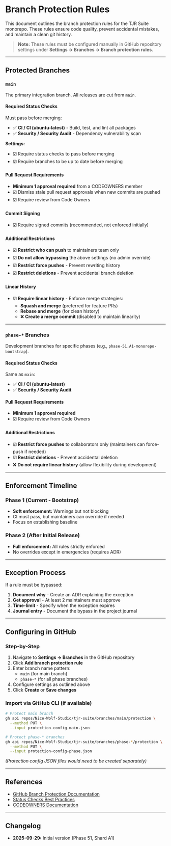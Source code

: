 # Branch Protection Rules

This document outlines the branch protection rules for the TJR Suite monorepo. These rules ensure code quality, prevent accidental mistakes, and maintain a clean git history.

> **Note:** These rules must be configured manually in GitHub repository settings under **Settings → Branches → Branch protection rules**.

---

## Protected Branches

### `main`

The primary integration branch. All releases are cut from `main`.

#### Required Status Checks

Must pass before merging:

- ✅ **CI / CI (ubuntu-latest)** - Build, test, and lint all packages
- ✅ **Security / Security Audit** - Dependency vulnerability scan

**Settings:**

- ☑️ Require status checks to pass before merging
- ☑️ Require branches to be up to date before merging

#### Pull Request Requirements

- **Minimum 1 approval required** from a CODEOWNERS member
- ☑️ Dismiss stale pull request approvals when new commits are pushed
- ☑️ Require review from Code Owners

#### Commit Signing

- ☑️ Require signed commits (recommended, not enforced initially)

#### Additional Restrictions

- ☑️ **Restrict who can push** to maintainers team only
- ☑️ **Do not allow bypassing** the above settings (no admin override)
- ☑️ **Restrict force pushes** - Prevent rewriting history
- ☑️ **Restrict deletions** - Prevent accidental branch deletion

#### Linear History

- ☑️ **Require linear history** - Enforce merge strategies:
  - **Squash and merge** (preferred for feature PRs)
  - **Rebase and merge** (for clean history)
  - ❌ **Create a merge commit** (disabled to maintain linearity)

---

### `phase-*` Branches

Development branches for specific phases (e.g., `phase-51.A1-monorepo-bootstrap`).

#### Required Status Checks

Same as `main`:

- ✅ **CI / CI (ubuntu-latest)**
- ✅ **Security / Security Audit**

#### Pull Request Requirements

- **Minimum 1 approval required**
- ☑️ Require review from Code Owners

#### Additional Restrictions

- ☑️ **Restrict force pushes** to collaborators only (maintainers can force-push if needed)
- ☑️ **Restrict deletions** - Prevent accidental deletion
- ❌ **Do not require linear history** (allow flexibility during development)

---

## Enforcement Timeline

### Phase 1 (Current - Bootstrap)

- **Soft enforcement:** Warnings but not blocking
- CI must pass, but maintainers can override if needed
- Focus on establishing baseline

### Phase 2 (After Initial Release)

- **Full enforcement:** All rules strictly enforced
- No overrides except in emergencies (requires ADR)

---

## Exception Process

If a rule must be bypassed:

1. **Document why** - Create an ADR explaining the exception
2. **Get approval** - At least 2 maintainers must approve
3. **Time-limit** - Specify when the exception expires
4. **Journal entry** - Document the bypass in the project journal

---

## Configuring in GitHub

### Step-by-Step

1. Navigate to **Settings → Branches** in the GitHub repository
2. Click **Add branch protection rule**
3. Enter branch name pattern:
   - `main` (for main branch)
   - `phase-*` (for all phase branches)
4. Configure settings as outlined above
5. Click **Create** or **Save changes**

### Import via GitHub CLI (if available)

```bash
# Protect main branch
gh api repos/Nice-Wolf-Studio/tjr-suite/branches/main/protection \
  --method PUT \
  --input protection-config-main.json

# Protect phase-* branches
gh api repos/Nice-Wolf-Studio/tjr-suite/branches/phase-*/protection \
  --method PUT \
  --input protection-config-phase.json
```

_(Protection config JSON files would need to be created separately)_

---

## References

- [GitHub Branch Protection Documentation](https://docs.github.com/en/repositories/configuring-branches-and-merges-in-your-repository/managing-protected-branches/about-protected-branches)
- [Status Checks Best Practices](https://docs.github.com/en/pull-requests/collaborating-with-pull-requests/collaborating-on-repositories-with-code-quality-features/about-status-checks)
- [CODEOWNERS Documentation](https://docs.github.com/en/repositories/managing-your-repositorys-settings-and-features/customizing-your-repository/about-code-owners)

---

## Changelog

- **2025-09-29:** Initial version (Phase 51, Shard A1)

